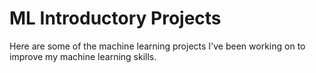 # ML Introductory Projects

Here are some of the machine learning projects I've been working on to improve my machine learning skills.
